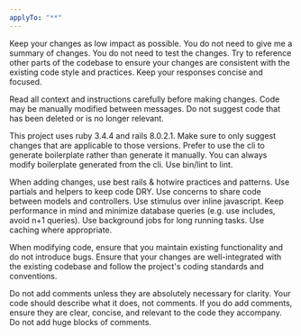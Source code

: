 ```yaml
---
applyTo: "**"
---
```


Keep your changes as low impact as possible. You do not need to give me a summary of changes. You do not need to test the changes. Try to reference other parts of the codebase to ensure your changes are consistent with the existing code style and practices. Keep your responses concise and focused.

Read all context and instructions carefully before making changes. Code may be manually modified between messages. Do not suggest code that has been deleted or is no longer relevant.

This project uses ruby 3.4.4 and rails 8.0.2.1. Make sure to only suggest changes that are applicable to those versions. Prefer to use the cli to generate boilerplate rather than generate it manually. You can always modify boilerplate generated from the cli. Use bin/lint to lint.

When adding changes, use best rails & hotwire practices and patterns. Use partials and helpers to keep code DRY. Use concerns to share code between models and controllers. Use stimulus over inline javascript. Keep performance in mind and minimize database queries (e.g. use includes, avoid n+1 queries). Use background jobs for long running tasks. Use caching where appropriate.

When modifying code, ensure that you maintain existing functionality and do not introduce bugs. Ensure that your changes are well-integrated with the existing codebase and follow the project's coding standards and conventions.

Do not add comments unless they are absolutely necessary for clarity. Your code should describe what it does, not comments. If you do add comments, ensure they are clear, concise, and relevant to the code they accompany. Do not add huge blocks of comments.
